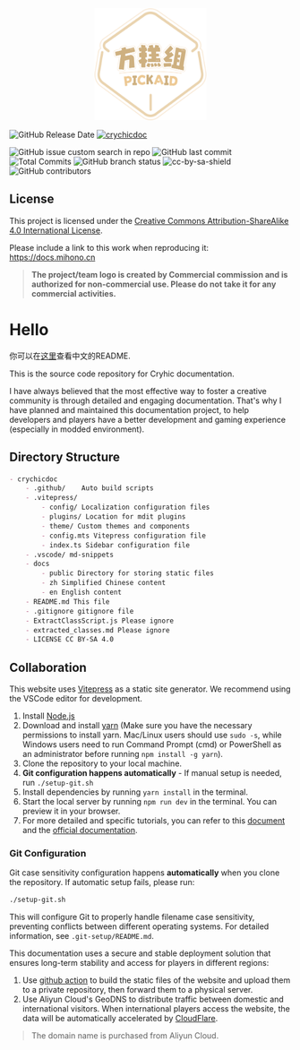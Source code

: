 <div align="center"><img height="200" src="docs/public/logo.png" width="200"/></div>

![GitHub Release Date](https://img.shields.io/github/created-at/PickAID/CrychicDoc) [![crychicdoc](https://img.shields.io/badge/CrychicDoc-Maintaining-green)](https://docs.mihono.cn)


 ![GitHub issue custom search in repo](https://img.shields.io/github/issues/PickAID/CrychicDoc.svg) ![GitHub last commit](https://img.shields.io/github/last-commit/PickAID/CrychicDoc) ![Total Commits](https://img.shields.io/github/commit-activity/t/PickAID/CrychicDoc) ![GitHub branch status](https://img.shields.io/github/check-runs/PickAID/CrychicDoc/main)  ![cc-by-sa-shield](https://img.shields.io/badge/License-CC%20BY--SA%204.0-lightgrey.svg)
![GitHub contributors](https://img.shields.io/github/contributors/PickAID/CrychicDoc)

## License

This project is licensed under the [Creative Commons Attribution-ShareAlike 4.0 International License](LICENSE).

Please include a link to this work when reproducing it: https://docs.mihono.cn

> **The project/team logo is created by Commercial commission and is authorized for non-commercial use. Please do not take it for any commercial activities.**

# Hello

你可以在[这里](/README.md)查看中文的README.

This is the source code repository for Cryhic documentation.

I have always believed that the most effective way to foster a creative community is through detailed and engaging documentation. That's why I have planned and maintained this documentation project, to help developers and players have a better development and gaming experience (especially in modded environment).

## Directory Structure

```markdown
- crychicdoc
    - .github/    Auto build scripts
    - .vitepress/
        - config/ Localization configuration files
        - plugins/ Location for mdit plugins
        - theme/ Custom themes and components
        - config.mts Vitepress configuration file
        - index.ts Sidebar configuration file
    - .vscode/ md-snippets
    - docs
        - public Directory for storing static files
        - zh Simplified Chinese content
        - en English content
    - README.md This file
    - .gitignore gitignore file
    - ExtractClassScript.js Please ignore
    - extracted_classes.md Please ignore
    - LICENSE CC BY-SA 4.0
```

## Collaboration

This website uses [Vitepress](https://vitepress.dev/) as a static site generator. We recommend using the VSCode editor for development.

1. Install [Node.js](https://nodejs.org/en/download/)
2. Download and install [yarn](https://classic.yarnpkg.com/en/docs/install/#windows-stable) (Make sure you have the necessary permissions to install yarn. Mac/Linux users should use `sudo -s`, while Windows users need to run Command Prompt (cmd) or PowerShell as an administrator before running `npm install -g yarn`).
3. Clone the repository to your local machine.
4. **Git configuration happens automatically** - If manual setup is needed, run `./setup-git.sh`
5. Install dependencies by running `yarn install` in the terminal.
6. Start the local server by running `npm run dev` in the terminal. You can preview it in your browser.
7. For more detailed and specific tutorials, you can refer to this [document](https://vitepress.yiov.top/preface.html) and the [official documentation](https://vitepress.dev/en/).

### Git Configuration

Git case sensitivity configuration happens **automatically** when you clone the repository. If automatic setup fails, please run:

```bash
./setup-git.sh
```

This will configure Git to properly handle filename case sensitivity, preventing conflicts between different operating systems. For detailed information, see `.git-setup/README.md`.

This documentation uses a secure and stable deployment solution that ensures long-term stability and access for players in different regions:
1. Use [github action](.github/workflows/build.yaml) to build the static files of the website and upload them to a private repository, then forward them to a physical server.
2. Use Aliyun Cloud's GeoDNS to distribute traffic between domestic and international visitors. When international players access the website, the data will be automatically accelerated by [CloudFlare](https://cloudflare.com/).

> The domain name is purchased from Aliyun Cloud.